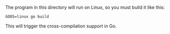 The program in this directory will run on Linux, so you must build it like this:

	GOOS=linux go build

This will trigger the cross-compilation support in Go.